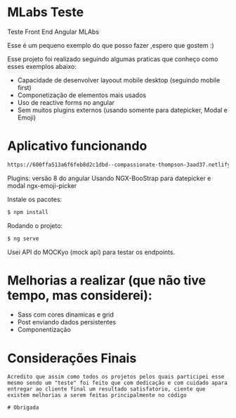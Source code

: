 # MLabs Teste

Teste Front End Angular MLAbs

Esse é um pequeno exemplo do que posso fazer ,espero que gostem :)

Esse projeto foi realizado seguindo algumas praticas que conheço como esses exemplos abaixo:
  - Capacidade de desenvolver layoout mobile desktop (seguindo mobile first)
  - Componetização de elementos mais usados
  - Uso de reactive forms no angular
  - Sem muitos plugins externos (usando somente para datepicker, Modal e Emoji)
  

# Aplicativo funcionando
```sh
https://600ffa513a6f6feb8d2c1dbd--compassionate-thompson-3aad37.netlify.app/
```


Plugins:
versão 8 do angular
Usando NGX-BooStrap para datepicker e modal
ngx-emoji-picker


Instale os  pacotes:
```sh
$ npm install 

```

Rodando o projeto:
```sh
$ ng serve 

```
Usei API do MOCKyo (mock api) para testar os endpoints.

# Melhorias a realizar (que não tive tempo, mas considerei):
  - Sass com cores dinamicas e grid
  - Post enviando dados persistentes
  - Componentização
  
# Considerações Finais
```
Acredito que assim como todos os projetos pelos quais participei esse mesmo sendo um "teste" foi feito que com dedicação e com cuidado apara entregar ao cliente final um resultado satisfatorio, ciente que existem melhorias a serem feitas principalmente no código

# Obrigada



